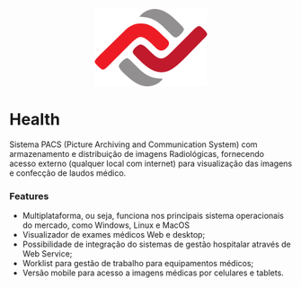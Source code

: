 [<p align="center"><img src="images/logo_zafaz.png" width="200"/></p>](images/logo_zafaz.png)

# Health

Sistema PACS (Picture Archiving and Communication System) com armazenamento e distribuição de imagens Radiológicas, fornecendo acesso externo (qualquer local com internet) para visualização das imagens e confecção de laudos médico.

### Features

- Multiplataforma, ou seja, funciona nos principais sistema operacionais do mercado, como Windows, Linux e MacOS
- Visualizador de exames médicos Web e desktop;
- Possibilidade de integração do sistemas de gestão hospitalar através de Web Service;
- Worklist para gestão de trabalho para equipamentos médicos;
- Versão mobile para acesso a imagens médicas por celulares e tablets.



